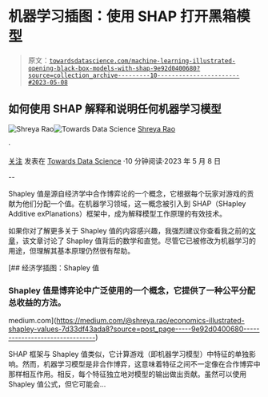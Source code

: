 # 机器学习插图：使用 SHAP 打开黑箱模型

> 原文：[`towardsdatascience.com/machine-learning-illustrated-opening-black-box-models-with-shap-9e92d0400680?source=collection_archive---------10-----------------------#2023-05-08`](https://towardsdatascience.com/machine-learning-illustrated-opening-black-box-models-with-shap-9e92d0400680?source=collection_archive---------10-----------------------#2023-05-08)

## 如何使用 SHAP 解释和说明任何机器学习模型

[](https://medium.com/@shreya.rao?source=post_page-----9e92d0400680--------------------------------)![Shreya Rao](https://medium.com/@shreya.rao?source=post_page-----9e92d0400680--------------------------------)[](https://towardsdatascience.com/?source=post_page-----9e92d0400680--------------------------------)![Towards Data Science](https://towardsdatascience.com/?source=post_page-----9e92d0400680--------------------------------) [Shreya Rao](https://medium.com/@shreya.rao?source=post_page-----9e92d0400680--------------------------------)

·

[关注](https://medium.com/m/signin?actionUrl=https%3A%2F%2Fmedium.com%2F_%2Fsubscribe%2Fuser%2F99b63de2f2c3&operation=register&redirect=https%3A%2F%2Ftowardsdatascience.com%2Fmachine-learning-illustrated-opening-black-box-models-with-shap-9e92d0400680&user=Shreya+Rao&userId=99b63de2f2c3&source=post_page-99b63de2f2c3----9e92d0400680---------------------post_header-----------) 发表在 [Towards Data Science](https://towardsdatascience.com/?source=post_page-----9e92d0400680--------------------------------) ·10 分钟阅读·2023 年 5 月 8 日[](https://medium.com/m/signin?actionUrl=https%3A%2F%2Fmedium.com%2F_%2Fvote%2Ftowards-data-science%2F9e92d0400680&operation=register&redirect=https%3A%2F%2Ftowardsdatascience.com%2Fmachine-learning-illustrated-opening-black-box-models-with-shap-9e92d0400680&user=Shreya+Rao&userId=99b63de2f2c3&source=-----9e92d0400680---------------------clap_footer-----------)

--

[](https://medium.com/m/signin?actionUrl=https%3A%2F%2Fmedium.com%2F_%2Fbookmark%2Fp%2F9e92d0400680&operation=register&redirect=https%3A%2F%2Ftowardsdatascience.com%2Fmachine-learning-illustrated-opening-black-box-models-with-shap-9e92d0400680&source=-----9e92d0400680---------------------bookmark_footer-----------)

Shapley 值是源自经济学中合作博弈论的一个概念，它根据每个玩家对游戏的贡献为他们分配一个值。在机器学习领域，这一概念被引入到 SHAP（SHapley Additive exPlanations）框架中，成为解释模型工作原理的有效技术。

如果你对了解更多关于 Shapley 值的内容感兴趣，我强烈建议你查看我之前的[文章](https://medium.com/@shreya.rao/economics-illustrated-shapley-values-7d33df43ada8)，该文章讨论了 Shapley 值背后的数学和直觉。尽管它已被修改为机器学习的用途，但理解其基本原理仍然很有帮助。

[](https://medium.com/@shreya.rao/economics-illustrated-shapley-values-7d33df43ada8?source=post_page-----9e92d0400680--------------------------------) [## 经济学插图：Shapley 值

### Shapley 值是博弈论中广泛使用的一个概念，它提供了一种公平分配总收益的方法。

medium.com](https://medium.com/@shreya.rao/economics-illustrated-shapley-values-7d33df43ada8?source=post_page-----9e92d0400680--------------------------------)

SHAP 框架与 Shapley 值类似，它计算游戏（即机器学习模型）中特征的单独影响。然而，机器学习模型是非合作博弈，这意味着特征之间不一定像在合作博弈中那样相互作用。相反，每个特征独立地对模型的输出做出贡献。虽然可以使用 Shapley 值公式，但它可能会...

